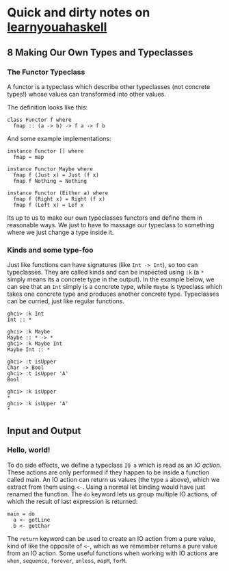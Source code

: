 # Quick and dirty notes on [learnyouahaskell](https://learnyouahaskell.com)

## 8 Making Our Own Types and Typeclasses 

### The Functor Typeclass

A functor is a typeclass which describe other typeclasses (not concrete types!) whose values can transformed into other values.

The definition looks like this:
```
class Functor f where
  fmap :: (a -> b) -> f a -> f b
```

And some example implementations:
```
instance Functor [] where
  fmap = map

instance Functor Maybe where
  fmap f (Just x) = Just (f x)
  fmap f Nothing = Nothing

instance Functor (Either a) where
  fmap f (Right x) = Right (f x)
  fmap f (Left x) = Lef x
```

Its up to us to make our own typeclasses functors and define them in reasonable ways.
We just to have to massage our typeclass to something where we just change a type inside it.

### Kinds and some type-foo

Just like functions can have signatures (like `Int -> Int`), so too can typeclasses.
They are called kinds and can be inspected using `:k` (a `*` simply means its a concrete type in the output).
In the example below, we can see that an `Int` simply is a concrete type, while `Maybe` is typeclass which takes one concrete type and produces another concrete type.
Typeclasses can be curried, just like regular functions.

```
ghci> :k Int
Int :: *

ghci> :k Maybe
Maybe :: * -> *
ghci> :k Maybe Int
Maybe Int :: *

ghci> :t isUpper
Char -> Bool
ghci> :t isUpper 'A'
Bool

ghci> :k isUpper
*
ghci> :k isUpper 'A'
*

```

## Input and Output

### Hello, world!

To do side effects, we define a typeclass `IO a` which is read as an _IO action_.
These actions are only performed if they happen to be inside a function called main.
An IO action can return us values (the type `a` above), which we extract from them using `<-`.
Using a normal let binding would have just renamed the function.
The `do` keyword lets us group multiple IO actions, of which the result of last expression is returned:

```
main = do
  a <- getLine
  b <- getChar
```

The `return` keyword can be used to create an IO action from a pure value, kind of like the opposite of `<-`, which as we remember returns a pure value from an IO action.
Some useful functions when working with IO actions are `when`, `sequence`, `forever`, `unless`, `mapM`, `forM`.

